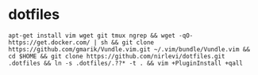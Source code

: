 # dotfiles
`
apt-get install vim wget git tmux ngrep &&
wget -qO- https://get.docker.com/ | sh &&
git clone https://github.com/gmarik/Vundle.vim.git ~/.vim/bundle/Vundle.vim &&
cd $HOME &&
git clone https://github.com/nirlevi/dotfiles.git .dotfiles &&
ln -s .dotfiles/.??* -t . &&
vim +PluginInstall +qall
`
